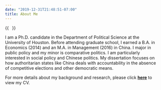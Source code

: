 ```yaml
---
date: "2019-12-31T21:48:51-07:00"
title: About Me
---
```


{{<image float="right" width="11em" frame="true" caption="Portrait of me by Michiel Jansz. van Mierevelt" src="img/Other.jpg" >}}

I am a Ph.D. candidate in the Department of Political Science at the University of Houston. Before attending graduate school, I earned a B.A. in Economics (2014) and an M.A. in Management (2016) in China. I major in public policy and my minor is comparative politics. I am particularly interested in social policy and Chinese politics. My dissertation focuses on how authoritarian states like China deals with accountability in the absence of competitive elections and other democratic means.

For more details about my background and research, please click [**here**](/HZ_CV2021.pdf) to view my CV.

